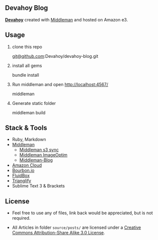 ## Devahoy Blog

**[Devahoy](http://devahoy.com/)** created with [Middleman](http://middlemanapp.com/) and hosted on Amazon e3. 

## Usage

1. clone this repo

	git@github.com:Devahoy/devahoy-blog.git

2. install all gems

	bundle install

3. Run middleman and open [http://localhost:4567/](http://localhost:4567/)

	middleman

4. Generate static folder 

	middleman build

## Stack & Tools

- Ruby, Markdown
- [Middleman](http://middlemanapp.com/)
	- [Middleman s3 sync](https://github.com/fredjean/middleman-s3_sync)
	- [Middleman ImageOptim](https://github.com/plasticine/middleman-imageoptim)
	- [Middleman-Blog](https://github.com/middleman/middleman-blog)
- [Amazon Cloud](http://aws.amazon.com/)
- [Bourbon.io](http://bourbon.io/)
- [FluidBox](https://github.com/terrymun/Fluidbox)
- [Trianglify](http://qrohlf.com/trianglify/)
- Sublime Text 3 & Brackets

## License

- Feel free to use any of files, link back would be appreciated, but is not required.

- All Articles in folder `source/posts/` are licensed under a [Creative Commons Attribution-Share Alike 3.0 License](https://creativecommons.org/licenses/by-nc-sa/3.0/th/).